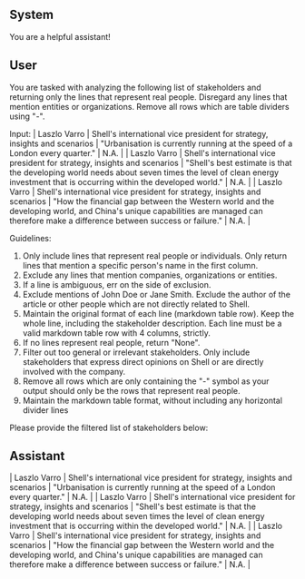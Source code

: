## System

You are a helpful assistant!

## User


You are tasked with analyzing the following list of stakeholders and returning only the lines that represent real people. Disregard any lines that mention entities or organizations. Remove all rows which are table dividers using "-".

Input:
| Laszlo Varro | Shell's international vice president for strategy, insights and scenarios | "Urbanisation is currently running at the speed of a London every quarter." | N.A. |
| Laszlo Varro | Shell's international vice president for strategy, insights and scenarios | "Shell's best estimate is that the developing world needs about seven times the level of clean energy investment that is occurring within the developed world." | N.A. |
| Laszlo Varro | Shell's international vice president for strategy, insights and scenarios | "How the financial gap between the Western world and the developing world, and China's unique capabilities are managed can therefore make a difference between success or failure." | N.A. |

Guidelines:
1. Only include lines that represent real people or individuals. Only return lines that mention a specific person's name in the first column.
2. Exclude any lines that mention companies, organizations or entities.
3. If a line is ambiguous, err on the side of exclusion.
4. Exclude mentions of John Doe or Jane Smith. Exclude the author of the article or other people which are not directly related to Shell.
5. Maintain the original format of each line (markdown table row). Keep the whole line, including the stakeholder description. Each line must be a valid markdown table row with 4 columns, strictly.
6. If no lines represent real people, return "None".
7. Filter out too general or irrelevant stakeholders. Only include stakeholders that express direct opinions on Shell or are directly involved with the company.
8. Remove all rows which are only containing the "-" symbol as your output should only be the rows that represent real people.
9. Maintain the markdown table format, without including any horizontal divider lines

Please provide the filtered list of stakeholders below:
        

## Assistant

| Laszlo Varro | Shell's international vice president for strategy, insights and scenarios | "Urbanisation is currently running at the speed of a London every quarter." | N.A. |
| Laszlo Varro | Shell's international vice president for strategy, insights and scenarios | "Shell's best estimate is that the developing world needs about seven times the level of clean energy investment that is occurring within the developed world." | N.A. |
| Laszlo Varro | Shell's international vice president for strategy, insights and scenarios | "How the financial gap between the Western world and the developing world, and China's unique capabilities are managed can therefore make a difference between success or failure." | N.A. |

